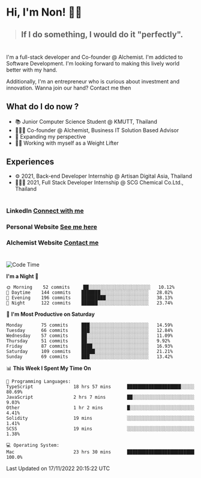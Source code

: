 # Hi, I'm Non! 🖐🏻

> ## If I do something, I would do it "perfectly".

#

I'm a full-stack developer and Co-founder @ Alchemist. I'm addicted to Software Development. I'm looking forward to making this lively world better with my hand.

Additionally, I'm an entrepreneur who is curious about investment and innovation. Wanna join our hand? Contact me then

## What do I do now ?

- 📚 Junior Computer Science Student @ KMUTT, Thailand
- 🧑🏻‍💻 Co-founder @ Alchemist, Business IT Solution Based Advisor
- 🌈 Expanding my perspective
- 🏋🏻 Working with myself as a Weight Lifter

## Experiences

- ⚙️ 2021, Back-end Developer Internship @ Artisan Digital Asia, Thailand
- 🧑🏻‍💻 2021, Full Stack Developer Internship @ SCG Chemical Co.Ltd., Thailand

#

### LinkedIn [Connect with me](https://www.linkedin.com/in/non-nontra/)

### Personal Website [See me here](https://nonnontra.com/)

### Alchemist Website [Contact me](https://alchemist-softwarehouse.co/)

#

<!--START_SECTION:waka-->
![Code Time](http://img.shields.io/badge/Code%20Time-2%2C129%20hrs%2050%20mins-blue)

**I'm a Night 🦉** 

```text
🌞 Morning    52 commits     ██░░░░░░░░░░░░░░░░░░░░░░░   10.12% 
🌆 Daytime    144 commits    ███████░░░░░░░░░░░░░░░░░░   28.02% 
🌃 Evening    196 commits    █████████░░░░░░░░░░░░░░░░   38.13% 
🌙 Night      122 commits    ██████░░░░░░░░░░░░░░░░░░░   23.74%

```
📅 **I'm Most Productive on Saturday** 

```text
Monday       75 commits     ███░░░░░░░░░░░░░░░░░░░░░░   14.59% 
Tuesday      66 commits     ███░░░░░░░░░░░░░░░░░░░░░░   12.84% 
Wednesday    57 commits     ██░░░░░░░░░░░░░░░░░░░░░░░   11.09% 
Thursday     51 commits     ██░░░░░░░░░░░░░░░░░░░░░░░   9.92% 
Friday       87 commits     ████░░░░░░░░░░░░░░░░░░░░░   16.93% 
Saturday     109 commits    █████░░░░░░░░░░░░░░░░░░░░   21.21% 
Sunday       69 commits     ███░░░░░░░░░░░░░░░░░░░░░░   13.42%

```


📊 **This Week I Spent My Time On** 

```text
💬 Programming Languages: 
TypeScript               18 hrs 57 mins      ████████████████████░░░░░   80.69% 
JavaScript               2 hrs 7 mins        ██░░░░░░░░░░░░░░░░░░░░░░░   9.03% 
Other                    1 hr 2 mins         █░░░░░░░░░░░░░░░░░░░░░░░░   4.41% 
Solidity                 19 mins             ░░░░░░░░░░░░░░░░░░░░░░░░░   1.41% 
SCSS                     19 mins             ░░░░░░░░░░░░░░░░░░░░░░░░░   1.38%

💻 Operating System: 
Mac                      23 hrs 30 mins      █████████████████████████   100.0%

```


 Last Updated on 17/11/2022 20:15:22 UTC
<!--END_SECTION:waka-->
